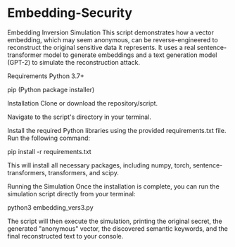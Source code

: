 # Embedding-Security


Embedding Inversion Simulation
This script demonstrates how a vector embedding, which may seem anonymous, can be reverse-engineered to reconstruct the original sensitive data it represents. It uses a real sentence-transformer model to generate embeddings and a text generation model (GPT-2) to simulate the reconstruction attack.

Requirements
Python 3.7+

pip (Python package installer)

Installation
Clone or download the repository/script.

Navigate to the script's directory in your terminal.

Install the required Python libraries using the provided requirements.txt file. Run the following command:

pip install -r requirements.txt

This will install all necessary packages, including numpy, torch, sentence-transformers, transformers, and scipy.

Running the Simulation
Once the installation is complete, you can run the simulation script directly from your terminal:

python3 embedding_vers3.py

The script will then execute the simulation, printing the original secret, the generated "anonymous" vector, the discovered semantic keywords, and the final reconstructed text to your console.
